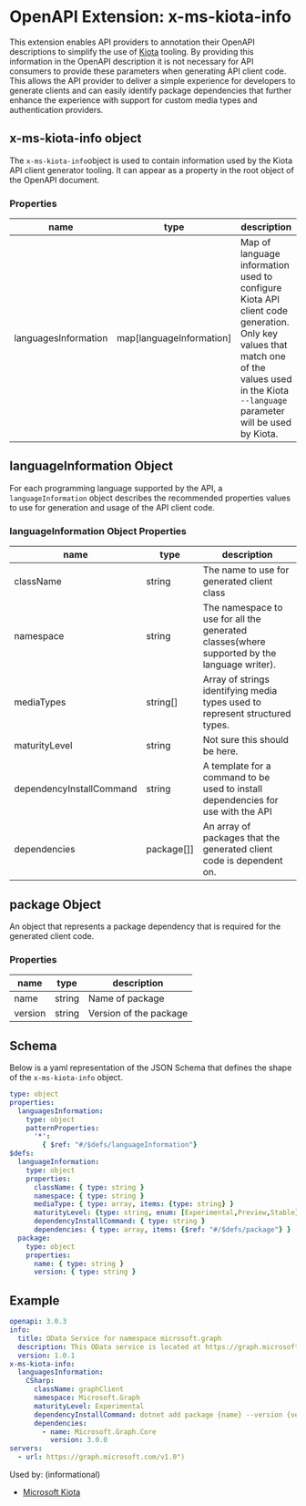 # OpenAPI Extension: x-ms-kiota-info

This extension enables API providers to annotation their OpenAPI descriptions to simplify the use of [Kiota](https://microsoft.github.io/kiota) tooling. By providing this information in the OpenAPI description it is not necessary for API consumers to provide these parameters when generating API client code.  This allows the API provider to deliver a simple experience for developers to generate clients and can easily identify package dependencies that further enhance the experience with support for custom media types and authentication providers.

## x-ms-kiota-info object

The `x-ms-kiota-info`object is used to contain information used by the Kiota API client generator tooling. It can appear as a property in the root object of the OpenAPI document.

### Properties

| name | type | description |
|---|---|---|
| languagesInformation | map[languageInformation] | Map of language information used to configure Kiota API client code generation. Only key values that match one of the values used in the Kiota `--language` parameter will be used by Kiota.|

## languageInformation Object

For each programming language supported by the API, a `languageInformation` object describes the recommended properties values to use for generation and usage of the API client code.

### languageInformation Object Properties

| name | type | description |
|---|---|---|
| className | string| The name to use for generated client class|
| namespace |string | The namespace to use for all the generated classes(where supported by the language writer).|
| mediaTypes | string[]| Array of strings identifying media types used to represent structured types.|
| maturityLevel | string | Not sure this should be here.|
| dependencyInstallCommand | string | A template for a command to be used to install dependencies for use with the API|
| dependencies | package[]] | An array of packages that the generated client code is dependent on.|

## package Object

An object that represents a package dependency that is required for the generated client code.

### Properties

| name | type | description |
|---|---|---|
| name | string| Name of package|
| version | string| Version of the package |

## Schema

Below is a yaml representation of the JSON Schema that defines the shape of the `x-ms-kiota-info` object.

```yaml
type: object
properties:
  languagesInformation:
    type: object
    patternProperties:
      '*': 
        { $ref: "#/$defs/languageInformation"}
$defs:
  languageInformation:
    type: object
    properties:
      className: { type: string }
      namespace: { type: string }
      mediaType: { type: array, items: {type: string} }
      maturityLevel: {type: string, enum: [Experimental,Preview,Stable]}
      dependencyInstallCommand: { type: string }
      dependencies: { type: array, items: {$ref: "#/$defs/package"} }
  package:
    type: object
    properties:
      name: { type: string }
      version: { type: string }
```

## Example

```yaml
openapi: 3.0.3
info:
  title: OData Service for namespace microsoft.graph
  description: This OData service is located at https://graph.microsoft.com/v1.0
  version: 1.0.1
x-ms-kiota-info:
  languagesInformation:
    CSharp:
      className: graphClient
      namespace: Microsoft.Graph
      maturityLevel: Experimental
      dependencyInstallCommand: dotnet add package {name} --version {version}
      dependencies:
        - name: Microsoft.Graph.Core
          version: 3.0.0
servers:
  - url: https://graph.microsoft.com/v1.0")
```

Used by: (informational)

* [Microsoft Kiota](https://microsoft.github.io/kiota)
